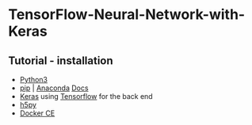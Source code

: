 # TensorFlow-Neural-Network-with-Keras

## Tutorial - installation
- [Python3](https://www.python.org/downloads/)
- [pip](https://pip.pypa.io/en/stable/installing/) | [Anaconda](https://www.anaconda.com/download/#linux) [Docs](https://docs.anaconda.com/anaconda/install/)
- [Keras](https://keras.io/#installation) using [Tensorflow](https://www.tensorflow.org/install/) for the back end
- [h5py](http://docs.h5py.org/en/latest/build.html)
- [Docker CE](https://docs.docker.com/install/)
